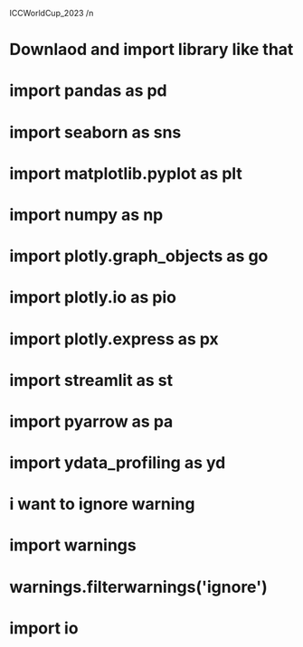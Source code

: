  ICCWorldCup_2023 /n
# Downlaod and import library like that
# import pandas as pd
# import seaborn as sns
# import matplotlib.pyplot as plt
# import numpy as np
# import plotly.graph_objects as go
# import plotly.io as pio
# import plotly.express as px
# import streamlit as st
# import pyarrow as pa
# import ydata_profiling as yd
# i want to ignore warning
# import warnings
# warnings.filterwarnings('ignore')
# import io

